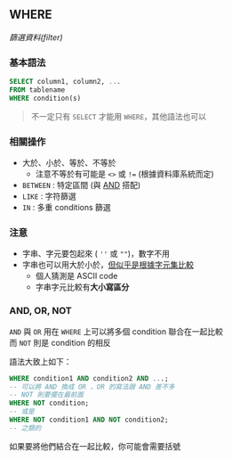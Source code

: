 ## WHERE
_篩選資料(filter)_
### 基本語法
```sql
SELECT column1, column2, ...
FROM tablename
WHERE condition(s)
```

> 不一定只有 `SELECT` 才能用 `WHERE`，其他語法也可以

### 相關操作
- 大於、小於、等於、不等於
    - 注意不等於有可能是 `<>` 或 `!=` (根據資料庫系統而定)
- `BETWEEN` : 特定區間 (與 [AND](#AND-OR-NOT) 搭配)
- `LIKE` : 字符篩選
- `IN` : 多重 conditions 篩選

### 注意
- 字串、字元要包起來 ( `''` 或 `""`)，數字不用
- 字串也可以用大於小於，[但似乎是根據字元集比較](https://stackoverflow.com/questions/26080187/sql-string-comparison-greater-than-and-less-than-operators)
    - 個人猜測是 ASCII code
    - 字串字元比較有**大小寫區分**

### AND, OR, NOT
`AND` 與 `OR` 用在 `WHERE` 上可以將多個 condition 聯合在一起比較  
而 `NOT` 則是 condition 的相反

語法大致上如下：  
```sql
WHERE condition1 AND condition2 AND ...;
-- 可以將 AND 換成 OR ，OR 的寫法跟 AND 差不多
-- NOT 則要擺在最前面
WHERE NOT condition;
-- 或是
WHERE NOT condition1 AND NOT condition2;
-- 之類的
```
如果要將他們結合在一起比較，你可能會需要括號